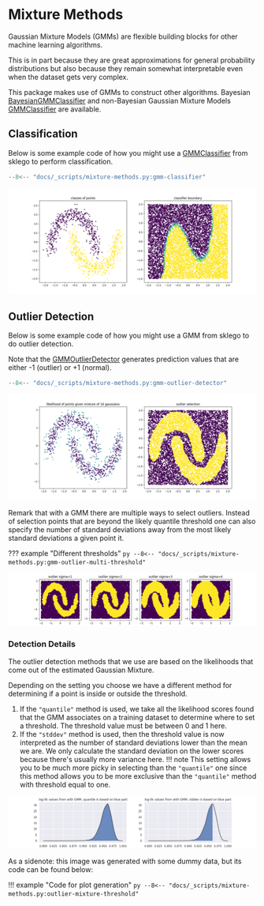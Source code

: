 # Mixture Methods

Gaussian Mixture Models (GMMs) are flexible building blocks for other machine learning algorithms.

This is in part because they are great approximations for general probability distributions but also because they remain somewhat interpretable even when the dataset gets very complex.

This package makes use of GMMs to construct other algorithms. Bayesian [BayesianGMMClassifier][bayes_gmm-classifier-api] and non-Bayesian Gaussian Mixture Models [GMMClassifier][gmm-classifier-api] are available.

## Classification

Below is some example code of how you might use a [GMMClassifier][gmm-classifier-api] from sklego to perform classification.

```py title="GMMClassifier"
--8<-- "docs/_scripts/mixture-methods.py:gmm-classifier"
```

![gmm-classifier](../_static/mixture-methods/gmm-classifier.png)

## Outlier Detection

Below is some example code of how you might use a GMM from sklego to do outlier detection.

Note that the [GMMOutlierDetector][gmm-outlier-detector-api] generates prediction values that are either -1 (outlier) or +1 (normal).

```py title="GMMOutlierDetector"
--8<-- "docs/_scripts/mixture-methods.py:gmm-outlier-detector"
```

![gmm-outlier-detector](../_static/mixture-methods/gmm-outlier-detector.png)

Remark that with a GMM there are multiple ways to select outliers. Instead of selection points that are beyond the likely quantile threshold one can also specify the number of standard deviations away from the most likely standard deviations a given point it.

??? example "Different thresholds"
    ```py
    --8<-- "docs/_scripts/mixture-methods.py:gmm-outlier-multi-threshold"
    ```

![gmm-outlier-multi-threshold](../_static/mixture-methods/gmm-outlier-multi-threshold.png)

### Detection Details

The outlier detection methods that we use are based on the likelihoods that come out of the estimated Gaussian Mixture.

Depending on the setting you choose we have a different method for determining if a point is inside or outside the
threshold.

1. If the `"quantile"` method is used, we take all the likelihood scores found that the GMM associates on a training dataset to determine where to set a threshold. The threshold value must be between 0 and 1 here.
2. If the `"stddev"` method is used, then the threshold value is now interpreted as the number of standard deviations lower than the mean we are. We only calculate the standard deviation on the lower scores because there's usually more variance here.
    !!! note
        This setting allows you to be much more picky in selecting than the `"quantile"` one since this method allows you to be more exclusive than the `"quantile"` method with threshold equal to one.

![outlier-mixture-threshold](../_static/mixture-methods/outlier-mixture-threshold.png)

As a sidenote: this image was generated with some dummy data, but its code can be found below:

!!! example "Code for plot generation"
    ```py
    --8<-- "docs/_scripts/mixture-methods.py:outlier-mixture-threshold"
    ```

[gmm-classifier-api]: ../../api/mixture#sklego.mixture.gmm_classifier.GMMClassifier
[bayes_gmm-classifier-api]: ../../api/mixture#sklego.mixture.bayesian_gmm_classifier.BayesianGMMClassifier
[gmm-outlier-detector-api]: ../../api/mixture#sklego.mixture.gmm_outlier_detector.GMMOutlierDetector
